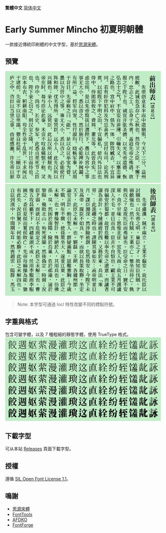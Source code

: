 **繁體中文** [简体中文](README-SC.md)

# Early Summer Mincho 初夏明朝體
一款接近傳統印刷體的中文字型，基於[思源宋體](https://github.com/adobe-fonts/source-han-serif)。

## 預覽
![image](./pictures/pic01.png) 
![image](./pictures/pic02.png) 
> Note: 本字型可通過 locl 特性改變不同的標點符號。

## 字重與格式
包含可變字體，以及 7 種粗細的靜態字體，使用 TrueType 格式。  
![image](./pictures/pic03.png)  

## 下載字型
可从本站 [Releases](../../releases) 頁面下載字型。

## 授權
遵循 [SIL Open Font License 1.1](./LICENSE.txt)。

## 鳴謝
- [思源宋體](https://github.com/adobe-fonts/source-han-serif)
- [FontTools](https://github.com/fonttools/fonttools)
- [AFDKO](https://github.com/adobe-type-tools/afdko/)
- [FontForge](https://github.com/fontforge/fontforge)
